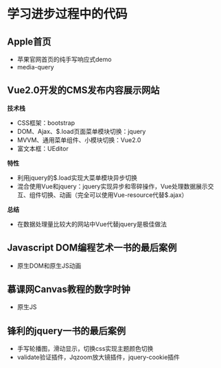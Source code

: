学习进步过程中的代码
===
Apple首页
---
- 苹果官网首页的纯手写响应式demo
- media-query

Vue2.0开发的CMS发布内容展示网站
---
**技术栈**
- CSS框架：bootstrap
- DOM、Ajax、$.load页面菜单模块切换：jquery
- MVVM、通用菜单组件、小模块切换：Vue2.0
- 富文本框：UEditor

**特性**
- 利用jquery的$.load实现大菜单模块异步切换
- 混合使用Vue和jquery：jquery实现异步和零碎操作，Vue处理数据展示交互、组件切换、动画（完全可以使用Vue-resource代替$.ajax）

**总结**
- 在数据处理量比较大的网站中Vue代替jquery是极佳做法

Javascript DOM编程艺术一书的最后案例
---
- 原生DOM和原生JS动画

慕课网Canvas教程的数字时钟
---
- 原生JS

锋利的jquery一书的最后案例
---
- 手写轮播图，滑动显示，切换css实现主题颜色切换
- validate验证插件，Jqzoom放大镜插件，jquery-cookie插件
